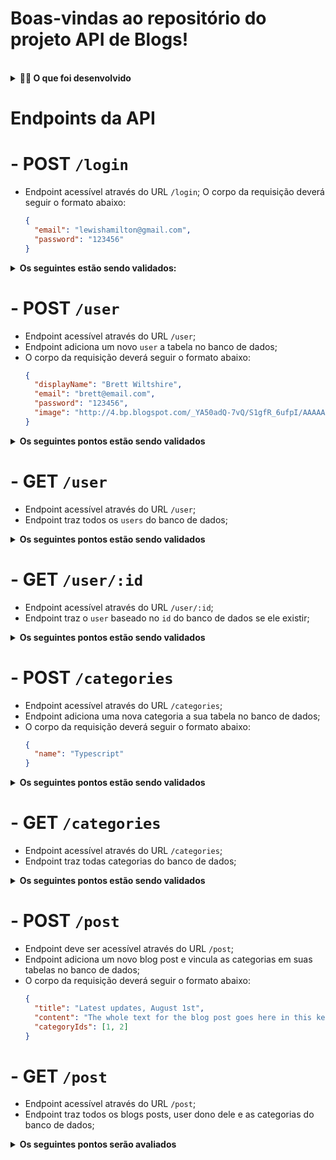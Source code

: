 # Boas-vindas ao repositório do projeto API de Blogs!

<br />

<details>
  <summary><strong>👨‍💻 O que foi desenvolvido</strong></summary>

  Neste projeto, foi desenvolvida uma API e um banco de dados para a produção de conteúdo para um blog!

  Uma aplicação em `Node.js` usando o pacote `sequelize` para fazer um `CRUD` de posts.

  1. Endpoints conectados ao seu banco de dados seguindo os princípios do REST;

  2. Relacionamento entre tabelas, usando os princípios do Sequelize.

<br />
</details>


# Endpoints da API

# - POST `/login`

- Endpoint acessível através do URL `/login`;
O corpo da requisição deverá seguir o formato abaixo:
  ```json
  {
    "email": "lewishamilton@gmail.com",
    "password": "123456"
  }
  ```

<details>
  <summary><strong>Os seguintes estão sendo validados:</strong></summary>

  * **[Validado que não é possível fazer login sem todos os campos preenchidos]**
    - Se a requisição não tiver todos os campos devidamente preenchidos(não pode haver campos em branco), o resultado retornado deverá ser conforme exibido abaixo, com um status http `400`:
    ```json
    {
      "message": "Some required fields are missing"
    }
    ```

  * **[Validado que não é possível fazer login com um usuário que não existe]**
    - Se a requisição receber um par de `email` e `password` errados/inexistentes, o resultado retornado deverá ser conforme exibido abaixo, com um status http `400`:
    ```json
    {
      "message": "Invalid fields"
    }
    ```
  
  * **[Validado que é possível fazer login com sucesso]**
    - Se o login foi feito com sucesso o resultado retornado ocorre conforme o modelo exibido abaixo, com um status http `200`:
    ```json
    {
      "token": "eyJhbGciOiJIUzI1NiIsInR5cCI6IkpXVCJ9.eyJwYXlsb2FkIjp7ImlkIjo1LCJkaXNwbGF5TmFtZSI6InVzdWFyaW8gZGUgdGVzdGUiLCJlbWFpbCI6InRlc3RlQGVtYWlsLmNvbSIsImltYWdlIjoibnVsbCJ9LCJpYXQiOjE2MjAyNDQxODcsImV4cCI6MTYyMDY3NjE4N30.Roc4byj6mYakYqd9LTCozU1hd9k_Vw5IWKGL4hcCVG8"
    }
    ```
    > :warning: O token anterior é fictício, seu token deve ser gerado a partir da variável de ambiente `JWT_SECRET`, do `payload` da requisição e não deve conter o atributo `password` em sua construção.

<br />
</details>

# - POST `/user`

- Endpoint acessível através do URL `/user`;
- Endpoint adiciona um novo `user` a tabela no banco de dados;
- O corpo da requisição deverá seguir o formato abaixo:
  ```json
  {
    "displayName": "Brett Wiltshire",
    "email": "brett@email.com",
    "password": "123456",
    "image": "http://4.bp.blogspot.com/_YA50adQ-7vQ/S1gfR_6ufpI/AAAAAAAAAAk/1ErJGgRWZDg/S45/brett.png"
  }
  ```

<details>
  <summary><strong>Os seguintes pontos estão sendo validados</strong></summary>

  * **[Validado que não é possível cadastrar com o campo `displayName` menor que 8 caracteres]**
    - Se a requisição não tiver o campo `displayName` devidamente preenchido com 8 caracteres ou mais, o resultado retornado ocorre conforme modelo exibido abaixo, com um status http `400`:
    ```json
    {
      "message": "\"displayName\" length must be at least 8 characters long"
    }
    ```
  
  * **[Validado que não é possível cadastrar com o campo `email` com formato inválido]**
    - Se a requisição não tiver o campo `email` devidamente preenchido com o formato `<prefixo@dominio>`, o resultado retornado ocorre conforme modelo exibido abaixo, com um status http `400`:
    ```json
    {
      "message": "\"email\" must be a valid email"
    }
    ```

  * **[Validado que não é possível cadastrar com o campo `password` menor que 6 caracteres]**
    - Se a requisição não tiver o campo `password` devidamente preenchido com 6 caracteres ou mais, o resultado retornado ocorre conforme modelo exibido abaixo, com um status http `400`:
    ```json
    {
      "message": "\"password\" length must be at least 6 characters long"
    }
    ```

  * **[Validado que não é possível cadastrar com um email já existente]**
    - Se a requisição enviar o campo `email` com um email que já existe, o resultado retornado ocorre conforme exibido abaixo, com um status http `409`:
    ```json
    {
      "message": "User already registered"
    }
    ```
  
  * **[Validado que é possível cadastrar um pessoa usuária com sucesso]**
    - Se o user for criado com sucesso o resultado retornado ocorre conforme exibido abaixo, com um status http `201`:
    ```json
      {
        "token": "eyJhbGciOiJIUzI1NiIsInR5cCI6IkpXVCJ9.eyJwYXlsb2FkIjp7ImlkIjo1LCJkaXNwbGF5TmFtZSI6InVzdWFyaW8gZGUgdGVzdGUiLCJlbWFpbCI6InRlc3RlQGVtYWlsLmNvbSIsImltYWdlIjoibnVsbCJ9LCJpYXQiOjE2MjAyNDQxODcsImV4cCI6MTYyMDY3NjE4N30.Roc4byj6mYakYqd9LTCozU1hd9k_Vw5IWKGL4hcCVG8"
      }
      ```

<br />
</details>

# - GET `/user`

- Endpoint acessível através do URL `/user`;
- Endpoint traz todos os `users` do banco de dados;

<details>
  <summary><strong>Os seguintes pontos estão sendo validados</strong></summary>

  * ☝ **[Token sendo validado]**

  * **[Validado que é possível listar todos os usuários]**
    - Ao listar usuários com sucesso o resultado retornado ocorre conforme exibido abaixo, com um status http `200`:
    ```json
    [
      {
          "id": 1,
          "displayName": "Lewis Hamilton",
          "email": "lewishamilton@gmail.com",
          "image": "https://upload.wikimedia.org/wikipedia/commons/1/18/Lewis_Hamilton_2016_Malaysia_2.jpg"
      },

      /* ... */
    ]
    ```

<br />
</details>

# - GET `/user/:id`

- Endpoint acessível através do URL `/user/:id`;
- Endpoint traz o `user` baseado no `id` do banco de dados se ele existir;

<details>
  <summary><strong>Os seguintes pontos estão sendo validados</strong></summary>

  * ☝ **[Token sendo validado]**

  * **[Validado que é possível listar um usuário específico com sucesso]**
    - Ao listar um usuário com sucesso o resultado retornado ocorre conforme exibido abaixo, com um status http `200`:
    ```json
    {
      "id": 1,
      "displayName": "Lewis Hamilton",
      "email": "lewishamilton@gmail.com",
      "image": "https://upload.wikimedia.org/wikipedia/commons/1/18/Lewis_Hamilton_2016_Malaysia_2.jpg"
    }
    ```

  * **[Validado que não é possível listar um usuário inexistente]**
    - Se o usuário for inexistente o resultado retornado ocorre conforme exibido abaixo, com um status http `404`:
    ```json
    {
      "message": "User does not exist"
    }
    ```

<br />
</details>

# - POST `/categories`

- Endpoint acessível através do URL `/categories`;
- Endpoint adiciona uma nova categoria a sua tabela no banco de dados;
- O corpo da requisição deverá seguir o formato abaixo:
  ```json
  {
    "name": "Typescript"
  }
  ```

<details>
  <summary><strong>Os seguintes pontos estão sendo validados</strong></summary>

  * ☝ **[Token sendo validado]**

  * **[Validado que não é possível cadastrar uma categoria sem o campo `name`]**
    - Se a requisição não tiver o campo `name` devidamente preenchidos(não pode haver campo em branco), o resultado retornado ocorre conforme exibido abaixo, com um status http `400`:
    ```json
    {
      "message": "\"name\" is required"
    }
    ```

  * **[Validado que é possível cadastrar uma categoria com sucesso]**
    - Se a categoria for criada com sucesso o resultado retornado ocorre conforme exibido abaixo, com um status http `201`:
    ```json
    {
      "id": 3,
      "name": "Typescript"
    }
    ```

<br />
</details>

# - GET `/categories`

- Endpoint acessível através do URL `/categories`;
- Endpoint traz todas categorias do banco de dados;

<details>
  <summary><strong>Os seguintes pontos estão sendo validados</strong></summary>

  * ☝ **[Token sendo validado]**

  * **[Validado que é possível listar todas as categoria com sucesso]**
    - Ao listar categorias com sucesso o resultado retornado ocorre conforme exibido abaixo, com um status http `200`:
    ```json
    [
      {
          "id": 1,
          "name": "Inovação"
      },
      {
          "id": 2,
          "name": "Escola"
      },

      /* ... */
    ]
    ```

<br />
</details>

# - POST `/post`

- Endpoint deve ser acessível através do URL `/post`;
- Endpoint adiciona um novo blog post e vincula as categorias em suas tabelas no banco de dados;
- O corpo da requisição deverá seguir o formato abaixo:
  ```json
  {
    "title": "Latest updates, August 1st",
    "content": "The whole text for the blog post goes here in this key",
    "categoryIds": [1, 2]
  }
  ```

# - GET `/post`



- Endpoint acessível através do URL `/post`;
- Endpoint traz todos os blogs posts, user dono dele e as categorias do banco de dados;

<details>
  <summary><strong>Os seguintes pontos serão avaliados</strong></summary>

  * ☝ **[Token sendo validado]**

  * **[Validado que é possível listar blogpost com sucesso]**
    - Ao listar posts com sucesso o resultado retornado ocorre conforme exibido abaixo, com um status http `200`:
    ```json
    [
      {
        "id": 1,
        "title": "Post do Ano",
        "content": "Melhor post do ano",
        "userId": 1,
        "published": "2011-08-01T19:58:00.000Z",
        "updated": "2011-08-01T19:58:51.000Z",
        "user": {
          "id": 1,
          "displayName": "Lewis Hamilton",
          "email": "lewishamilton@gmail.com",
          "image": "https://upload.wikimedia.org/wikipedia/commons/1/18/Lewis_Hamilton_2016_Malaysia_2.jpg"
        },
        "categories": [
          {
            "id": 1,
            "name": "Inovação"
          }
        ]
      },
      
      /* ... */
    ]
    ```
# - GET `/post/:id`

- Endpoint acessível através do URL `/post/:id`;
- Endpoint traz o blog post baseado no `id` do banco de dados se ele existir;

<details>
  <summary><strong>Os seguintes pontos serão avaliados</strong></summary>

  * ☝ **[Token sendo validado]**

  * **[Validado que é possível listar um blogpost com sucesso]**
    - Ao listar um post com sucesso o resultado retornado ocorre conforme exibido abaixo, com um status http `200`:
    ```json
    {
      "id": 1,
      "title": "Post do Ano",
      "content": "Melhor post do ano",
      "userId": 1,
      "published": "2011-08-01T19:58:00.000Z",
      "updated": "2011-08-01T19:58:51.000Z",
      "user": {
          "id": 1,
          "displayName": "Lewis Hamilton",
          "email": "lewishamilton@gmail.com",
          "image": "https://upload.wikimedia.org/wikipedia/commons/1/18/Lewis_Hamilton_2016_Malaysia_2.jpg"
      },
      "categories": [
          {
              "id": 1,
              "name": "Inovação"
          }
      ]
    }
    ```

  * **[Validado que não é possível listar um blogpost inexistente]**
    - Se o post for inexistente o resultado retornado ocorre conforme exibido abaixo, com um status http `404`:
    ```json
    {
      "message": "Post does not exist"
    }
    ```

<br />
</details>

# - PUT `/post/:id`

- Endpoint acessível através do URL `/post/:id`;
- Endpoint altera um post do banco de dados, se ele existir;
- Aplicação não permite a alteração das categorias do post, somente os atributos `title` e `content` podem ser alterados;
- O corpo da requisição deverá seguir o formato abaixo:
  ```json
  {
    "title": "Latest updates, August 1st",
    "content": "The whole text for the blog post goes here in this key"
  }
  ```
  

<details>
  <summary><strong>Os seguintes pontos estão sendo validados</strong></summary>

  * ☝ **[Token sendo validado]**

  * **[Validado que não é possível editar um blogpost com outro usuário]**
    - Somente o user que criou o blog post poderá editá-lo, o resultado retornado ocorre conforme exibido abaixo, com um status http `401`
    ```json
      {
        "message": "Unauthorized user"
      }
    ```

  * **[Validado que não é possível editar sem todos os campos preenchidos]**
    - Se a requisição não tiver todos os campos devidamente preenchidos(não pode haver campos em branco), o resultado retornado ocorre conforme exibido abaixo, com um status http `400`:
    ```json
    {
      "message": "Some required fields are missing"
    }
    ```

  * **[Validado que é possível editar um blogpost com sucesso]**
    - Se o blog post for alterado com sucesso o resultado retornado ocorre conforme exibido abaixo, com um status http `200`:
    ```json
    {
      "id": 3,
      "title": "Latest updates, August 1st",
      "content": "The whole text for the blog post goes here in this key",
      "userId": 1,
      "published": "2022-05-18T18:00:01.000Z",
      "updated": "2022-05-18T18:07:32.000Z",
      "user": {
        "id": 1,
        "displayName": "Lewis Hamilton",
        "email": "lewishamilton@gmail.com",
        "image": "https://upload.wikimedia.org/wikipedia/commons/1/18/Lewis_Hamilton_2016_Malaysia_2.jpg"
      },
      "categories": [
        {
          "id": 1,
          "name": "Inovação"
        },
        {
          "id": 2,
          "name": "Escola"
        }
      ]
    }
    ```

# - DELETE `/post/:id`

- Endpoint acessível através do URL `/post/:id`;
- Endpoint deleta um blog post baseado no `id` do banco de dados se ele existir;

<details>
  <summary><strong>Os seguintes pontos estão sendo validados</strong></summary>

  * ☝ **[Token sendo validado]**

  * **[Validado que não é possível deletar um blogpost com outro usuário]**
    - Somente o user que criou o blog post poderá deletá-lo, o resultado retornado ocorre conforme exibido abaixo, com um status http `401`
    ```json
      {
        "message": "Unauthorized user"
      }
    ```

  * **[Validado que é possível deletar um blogpost com sucesso]**
    - Se o blog post for deletado com sucesso nenhuma resposta será retornada, apenas um status http `204`:

  * **[Validado que não é possível deletar um blogpost inexistente]**
    - Se o post for inexistente o resultado retornado ocorre conforme exibido abaixo, com um status http `404`:
    ```json
    {
      "message": "Post does not exist"
    }
    ```
# - DELETE `/user/me`

- Endpoint acessível através do URL `/user/me`;
- Endpoint deleta você do banco de dados, baseado no `id` que esta dentro do seu `token`;
- Aplicação utiliza as informalções com base no token de autenticação para realizar a deleção;

<details>
  <summary><strong>Os seguintes pontos serão avaliados</strong></summary>

  * ☝ **[Token sendo validado]**

  * **[Validado que é possível excluir meu usuário com sucesso]**
    - Se o user for deletado com sucesso nenhuma resposta é retornada, apenas um status http `204`:

<br />
</details>

# - GET `/post/search?q=:searchTerm`

- Endpoint acessível através do URL `/post/search`;
- Endpoint deve ser capaz de trazer os blogs post baseados no `q` do banco de dados, se ele existir;
- Aplicação retorna um array de blogs post que contenham em seu título ou conteúdo o termo passado na URL;
- Aplicação retorna um array vázio caso nenhum blog post satisfaça a busca;
- O query params da requisição deverá seguir o formato abaixo:
  ```js
    http://localhost:PORT/post/search?q=vamos
  ```

<details>
  <summary><strong>Os seguintes estão sendo validados</strong></summary>

  * ☝ **[Token sendo validado]**

  * **[Validado que é possível buscar um blogpost pelo `title`]**
    - Se a buscar for pelo `title` o resultado retornado ocorre conforme exibido abaixo, com um status http `200`:
    ```json
    // GET /post/search?q=Vamos que vamos

    [
      {
        "id": 2,
        "title": "Vamos que vamos",
        "content": "Foguete não tem ré",
        "userId": 1,
        "published": "2011-08-01T19:58:00.000Z",
        "updated": "2011-08-01T19:58:51.000Z",
        "user": {
          "id": 1,
          "displayName": "Lewis Hamilton",
          "email": "lewishamilton@gmail.com",
          "image": "https://upload.wikimedia.org/wikipedia/commons/1/18/Lewis_Hamilton_2016_Malaysia_2.jpg"
        },
        "categories": [
          {
            "id": 2,
            "name": "Escola"
          }
        ]
      }
    ]
    ```

  * **[Validado que é possível buscar um blogpost pelo `content`]**
    - Se a buscar for pelo `content` o resultado retornado ocorre conforme exibido abaixo, com um status http `200`:
    ```json
      // GET /post/search?q=Foguete não tem ré

      [
        {
          "id": 2,
          "title": "Vamos que vamos",
          "content": "Foguete não tem ré",
          "userId": 1,
          "published": "2011-08-01T19:58:00.000Z",
          "updated": "2011-08-01T19:58:51.000Z",
          "user": {
            "id": 1,
            "displayName": "Lewis Hamilton",
            "email": "lewishamilton@gmail.com",
            "image": "https://upload.wikimedia.org/wikipedia/commons/1/18/Lewis_Hamilton_2016_Malaysia_2.jpg"
          },
          "categories": [
            {
              "id": 2,
              "name": "Escola"
            }
          ]
        }
      ]
    ```

  * **[Validado que é possível buscar todos os blogpost quando passa a busca vazia]**
    - Se a buscar for vazia o resultado retornado ocorre conforme exibido abaixo, com um status http `200`:
    ```json
      // GET /post/search?q=

      [
        {
          "id": 1,
          "title": "Post do Ano",
          "content": "Melhor post do ano",
          "userId": 1,
          "published": "2011-08-01T19:58:00.000Z",
          "updated": "2011-08-01T19:58:51.000Z",
          "user": {
            "id": 1,
            "displayName": "Lewis Hamilton",
            "email": "lewishamilton@gmail.com",
            "image": "https://upload.wikimedia.org/wikipedia/commons/1/18/Lewis_Hamilton_2016_Malaysia_2.jpg"
          },
          "categories": [
            {
              "id": 1,
              "name": "Inovação"
            }
          ]
        },
        
        /* ... */
      ]
    ```

  * **[Validado que é possível buscar um blogpost inexistente e retornar array vazio]**
    - Se a buscar um post inexistente o resultado retornado ocorre conforme exibido abaixo, com um status http `200`:
    ```json
      // GET /post/search?q=BATATA

      []
    ```
